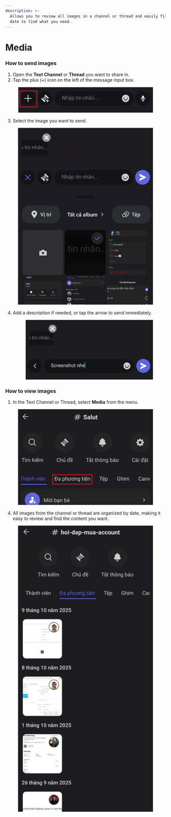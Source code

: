 ```yaml
---
description: >-
  Allows you to review all images in a channel or thread and easily filter by
  date to find what you need.
---
```


# Media

### **How to send images**

1. Open the **Text Channel** or **Thread** you want to share in.
2. Tap the plus (+) icon on the left of the message input box.

<figure><img src="../../../../../../.gitbook/assets/image (82).png" alt=""><figcaption></figcaption></figure>

3. Select the image you want to send.

<figure><img src="../../../../../../.gitbook/assets/image (83).png" alt=""><figcaption></figcaption></figure>

4.  Add a description if needed, or tap the arrow to send immediately.

    <figure><img src="../../../../../../.gitbook/assets/image (84).png" alt=""><figcaption></figcaption></figure>

### **How to view images**

1. In the Text Channel or Thread, select **Media** from the menu.

<figure><img src="../../../../../../.gitbook/assets/image (85).png" alt=""><figcaption></figcaption></figure>

4. All images from the channel or thread are organized by date, making it easy to review and find the content you want.

<figure><img src="../../../../../../.gitbook/assets/image (86).png" alt=""><figcaption></figcaption></figure>

